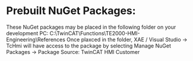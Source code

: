 # Prebuilt NuGet Packages: 

These NuGet packages may be placed in the following folder on your development PC:
C:\TwinCAT\Functions\TE2000-HMI-Engineering\References
Once plaxced in the folder, XAE / Visual Studio -> TcHmi will have access to the package by selecting 
Manage NuGet Packages -> Package Source: TwinCAT HMI Customer


